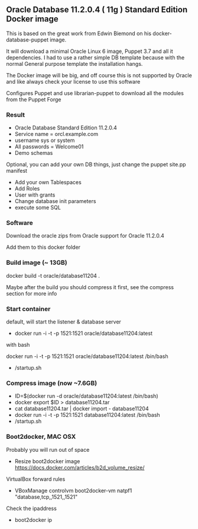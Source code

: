 ## Oracle Database 11.2.0.4 ( 11g ) Standard Edition Docker image

This is based on the great work from Edwin Biemond on his docker-database-puppet image.

It will download a minimal Oracle Linux 6 image, Puppet 3.7 and all it dependencies. I had to use a rather simple DB template because with the normal General purpose template the installation hangs.

The Docker image will be big, and off course this is not supported by Oracle and like always check your license to use this software

Configures Puppet and use librarian-puppet to download all the modules from the Puppet Forge

### Result
- Oracle Database Standard Edition 11.2.0.4
- Service name = orcl.example.com
- username sys or system
- All passwords = Welcome01
- Demo schemas

Optional, you can add your own DB things, just change the puppet site.pp manifest
- Add your own Tablespaces
- Add Roles
- User with grants
- Change database init parameters
- execute some SQL

### Software
Download the oracle zips from Oracle support for Oracle 11.2.0.4

Add them to this docker folder

### Build image (~ 13GB)
docker build -t oracle/database11204 .

Maybe after the build you should compress it first, see the compress section for more info

### Start container
default, will start the listener & database server
- docker run -i -t -p 1521:1521 oracle/database11204:latest

with bash

docker run -i -t -p 1521:1521 oracle/database11204:latest /bin/bash
- /startup.sh

### Compress image (now ~7.6GB)
- ID=$(docker run -d oracle/database11204:latest /bin/bash)
- docker export $ID > database11204.tar
- cat database11204.tar | docker import - database11204
- docker run -i -t -p 1521:1521 database11204:latest /bin/bash
- /startup.sh

### Boot2docker, MAC OSX
Probably you will run out of space
- Resize boot2docker image https://docs.docker.com/articles/b2d_volume_resize/

VirtualBox forward rules
- VBoxManage controlvm boot2docker-vm natpf1 "database,tcp,,1521,,1521"

Check the ipaddress
- boot2docker ip